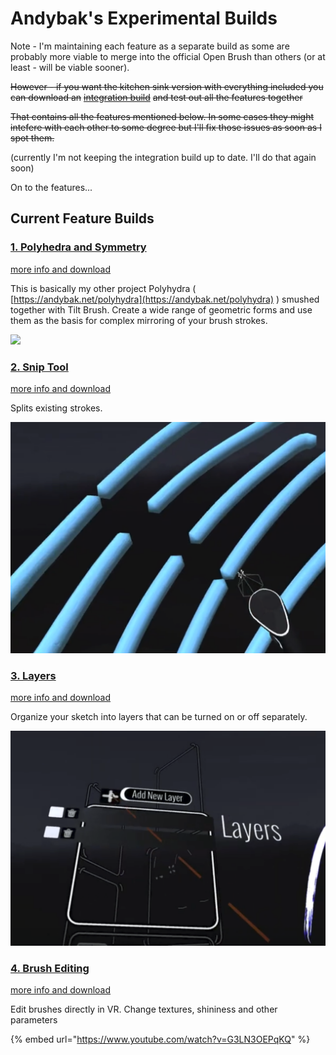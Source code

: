 # Andybak's Experimental Builds

Note - I'm maintaining each feature as a separate build as some are probably more viable to merge into the official Open Brush than others (or at least - will be viable sooner).

~~However - if you want the kitchen sink version with everything included you can download an~~ [~~integration build~~](https://github.com/IxxyXR/open-brush/wiki/Downloads) ~~and test out all the features together~~

~~That contains all the features mentioned below. In some cases they might intefere with each other to some degree but I'll fix those issues as soon as I spot them.~~

(currently I'm not keeping the integration build up to date. I'll do that again soon)

On to the features...

## Current Feature Builds

### [1. Polyhedra and Symmetry](polyhedra-and-symmetry.md)

[more info and download](polyhedra-and-symmetry.md)

This is basically my other project Polyhydra ( [https://andybak.net/polyhydra](https://andybak.net/polyhydra) ) smushed together with Tilt Brush. Create a wide range of geometric forms and use them as the basis for complex mirroring of your brush strokes.

![](../../.gitbook/assets/polyhedra\_tool.png)

### [2. Snip Tool](snip-tool.md)

[more info and download](snip-tool.md)

Splits existing strokes.

![](<../../.gitbook/assets/image (13) (1).png>)

### [3. Layers](layers.md)

[more info and download](layers.md)

Organize your sketch into layers that can be turned on or off separately.

![](<../../.gitbook/assets/image (11) (1).png>)

### [4. Brush Editing](brush-editing.md)

[more info and download](brush-editing.md)

Edit brushes directly in VR. Change textures, shininess and other parameters

{% embed url="https://www.youtube.com/watch?v=G3LN3OEPqKQ" %}
